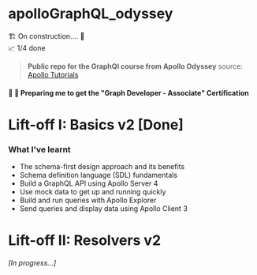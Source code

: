 # apolloGraphQL_odyssey

🏗 On construction.... 🚧  
📈  1/4 done

>**Public repo for the GraphQl course from Apollo Odyssey**
> source: [Apollo Tutorials](https://www.apollographql.com/tutorials/)

#### 💪 🧾 Preparing me to get the "Graph Developer - Associate" Certification

# Lift-off I: Basics v2 [Done]
### What I've learnt

   * The schema-first design approach and its benefits
   * Schema definition language (SDL) fundamentals
   * Build a GraphQL API using Apollo Server 4
   * Use mock data to get up and running quickly
   * Build and run queries with Apollo Explorer
   * Send queries and display data using Apollo Client 3

# Lift-off II: Resolvers v2 
<h6>[In progress...]</h6>

